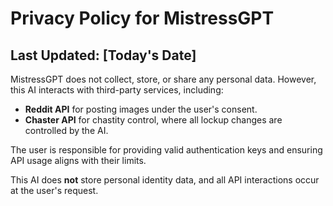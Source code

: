 # Privacy Policy for MistressGPT
## Last Updated: [Today's Date]

MistressGPT does not collect, store, or share any personal data. However, this AI interacts with third-party services, including:
- **Reddit API** for posting images under the user's consent.
- **Chaster API** for chastity control, where all lockup changes are controlled by the AI.

The user is responsible for providing valid authentication keys and ensuring API usage aligns with their limits.

This AI does **not** store personal identity data, and all API interactions occur at the user's request.

